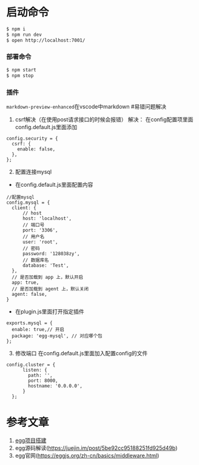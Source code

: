 
# 启动命令
```bash
$ npm i
$ npm run dev
$ open http://localhost:7001/
```

### 部署命令

```bash
$ npm start
$ npm stop
```
### 插件
`markdown-preview-enhanced`在vscode中markdown
#易错问题解决
1. csrf解决（在使用post请求接口的时候会报错）
解决： 在config配置项里面config.default.js里面添加
```
config.security = {
  csrf: {
    enable: false,
  },
};
```
2. 配置连接mysql
* 在config.default.js里面配置内容
```
//配置mysql
config.mysql = {
  client: {
      // host
      host: 'localhost',
      // 端口号
      port: '3306',
      // 用户名
      user: 'root',
      // 密码
      password: '128038zy',
      // 数据库名
      database: 'Test',
  },
  // 是否加载到 app 上，默认开启
  app: true,
  // 是否加载到 agent 上，默认关闭
  agent: false,
}
```
* 在plugin.js里面打开指定插件
```
exports.mysql = {
  enable: true,// 开启
  package: 'egg-mysql', // 对应哪个包
};
```
3. 修改端口
在config.default.js里面加入配置config的文件
```
config.cluster = {
      listen: {
        path: '',
        port: 8000,
        hostname: '0.0.0.0',
      }
  };
```
# 参考文章
1. [egg项目搭建](https://juejin.im/post/5bf362f0e51d4543850ff46c)
2. egg源码解读(https://juejin.im/post/5be92cc95188251fd925d49b)
3. egg官网(https://eggjs.org/zh-cn/basics/middleware.html)
